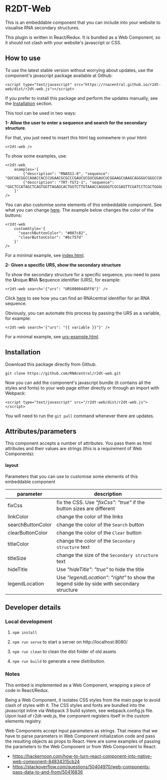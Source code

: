 # R2DT-Web

This is an embeddable component that you can include into your website to visualise RNA secondary structures.

This plugin is written in React/Redux. It is bundled as a Web Component, so it should not clash with your website's 
javascript or CSS.

## How to use

To use the latest stable version without worrying about updates, use the component's javascript package available at 
Github:

`<script type="text/javascript" src="https://rnacentral.github.io/r2dt-web/dist/r2dt-web.js"></script>`

If you prefer to install this package and perform the updates manually, see the [Installation](#Installation) section. 

This tool can be used in two ways:

**1- Allow the user to enter a sequence and search for the secondary structure**. 

For that, you just need to insert this html tag somewhere in your html:

```
<r2dt-web />
```

To show some examples, use:

```
<r2dt-web 
    examples='[
        {"description": "RNA5S1-8", "sequence": "GUCUACGGCCAUACCACCCUGAACGCGCCCGAUCUCGUCUGAUCUCGGAAGCUAAGCAGGGUCGGGCCUGGUUAGUACUUGGAUGGGAGACCGCCUGGGAAUACCGGGUGCUGUAGGCUUU"},
        {"description": "TRT-TGT2-1", "sequence": "GGCTCCATAGCTCAGTGGTTAGAGCACTGGTCTTGTAAACCAGGGGTCGCGAGTTCGATCCTCGCTGGGGCCT"}
    ]'
/>
```

You can also customise some elements of this embeddable component. See what you can change [here](#layout).
The example below changes the color of the buttons:

```
<r2dt-web
    customStyle='{
      "searchButtonColor": "#007c82",
      "clearButtonColor": "#6c757d"
    }'
/>
```

For a minimal example, see [index.html](./index.html).

**2- Given a specific URS, show the secondary structure**

To show the secondary structure for a specific sequence, you need to pass the **U**nique **R**NA **S**equence 
identifier (URS), for example: 

```
<r2dt-web search='{"urs": "URS000044DFF6"}' />
```

Click [here](https://rnacentral.org/help#how-to-find-rnacentral-id) to see how you can find an RNAcentral identifier 
for an RNA sequence.

Obviously, you can automate this process by passing the URS as a variable, for example:

```
<r2dt-web search='{"urs": "{{ variable }}"}' />
```

For a minimal example, see [urs-example.html](./urs-example.html).

## Installation

Download this package directly from Github.

`git clone https://github.com/RNAcentral/r2dt-web.git`

Now you can add the component's javascript bundle (it contains all the styles and fonts) to your web page either 
directly or through an import with Webpack:

`<script type="text/javascript" src="/r2dt-web/dist/r2dt-web.js"></script>`

You will need to run the `git pull` command whenever there are updates.

## Attributes/parameters

This component accepts a number of attributes. You pass them as html attributes and their values are strings 
(this is a requirement of Web Components):

#### layout

Parameters that you can use to customise some elements of this embeddable component

| parameter         | description                                                                              |
|-------------------|------------------------------------------------------------------------------------------|
| fixCss            | fix the CSS. Use *"fixCss": "true"* if the button sizes are different                    |
| linkColor         | change the color of the links                                                            |
| searchButtonColor | change the color of the `Search` button                                                  |
| clearButtonColor  | change the color of the `Clear` button                                                   |
| titleColor        | change the color of the `Secondary structure` text                                       |
| titleSize         | change the size of the `Secondary structure` text                                        |
| hideTitle         | Use *"hideTitle": "true"* to hide the title                                              |
| legendLocation    | Use *"legendLocation": "right"* to show the legend side by side with secondary structure |

## Developer details

### Local development

1. `npm install`

2. `npm run serve` to start a server on http://localhost:8080/

3. `npm run clean` to clean the dist folder of old assets

4. `npm run build` to generate a new distribution.

### Notes

This embed is implemented as a Web Component, wrapping a piece of code in React/Redux.

Being a Web Component, it isolates CSS styles from the main page to avoid clash of styles with it.
The CSS styles and fonts are bundled into the javascript inline via Webpack 3 build system, see webpack.config.js file. 
Upon load of r2dt-web.js, the component registers itself in the custom elements registry.

Web Components accept input parameters as strings. That means that we have to parse parameters in Web Component 
initialization code and pass the resulting objects as props to React. Here are some examples of passing the 
parameters to the Web Component or from Web Component to React:

* https://hackernoon.com/how-to-turn-react-component-into-native-web-component-84834315cb24
* https://stackoverflow.com/questions/50404970/web-components-pass-data-to-and-from/50416836
